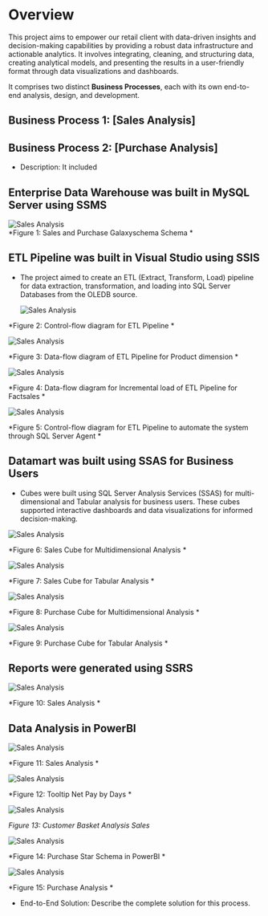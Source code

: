 # Overview
This project aims to empower our retail client with data-driven insights and decision-making capabilities by providing a robust data infrastructure and actionable analytics. It involves integrating, cleaning, and structuring data, creating analytical models, and presenting the results in a user-friendly format through data visualizations and dashboards.

It comprises two distinct **Business Processes**, each with its own end-to-end analysis, design, and development.
## Business Process 1: [Sales Analysis]
## Business Process 2: [Purchase Analysis]

- Description:  It included 

## Enterprise Data Warehouse was built in MySQL Server using SSMS
  ![Sales Analysis](https://github.com/sshahidul29/Sales-and-Procurement-Data-Integration-and-Analytics-Framework/blob/main/Figures/Galaxyschema.PNG)  
*Figure 1: Sales and Purchase Galaxyschema Schema *

## ETL Pipeline was built in Visual Studio using SSIS
- The project aimed to create an ETL (Extract, Transform, Load) pipeline for data extraction, transformation, and loading into SQL Server Databases from the OLEDB source.
  
  ![Sales Analysis](https://github.com/sshahidul29/Sales-and-Procurement-Data-Integration-and-Analytics-Framework/blob/main/Figures/SalesCETL.PNG)

 *Figure 2: Control-flow diagram for ETL Pipeline *

  ![Sales Analysis](https://github.com/sshahidul29/Sales-and-Procurement-Data-Integration-and-Analytics-Framework/blob/main/Figures/Product.PNG)

 *Figure 3: Data-flow diagram of ETL Pipeline for Product dimension *

 ![Sales Analysis](https://github.com/sshahidul29/Sales-and-Procurement-Data-Integration-and-Analytics-Framework/blob/main/Figures/SalesETL.PNG)

*Figure 4: Data-flow diagram for Incremental load of ETL Pipeline for Factsales *

![Sales Analysis](https://github.com/sshahidul29/Sales-and-Procurement-Data-Integration-and-Analytics-Framework/blob/main/Figures/Control.PNG)

*Figure 5: Control-flow diagram for ETL Pipeline to automate the system through SQL Server Agent *

## Datamart was built using SSAS for Business Users
- Cubes were built using SQL Server Analysis Services (SSAS) for multi-dimensional and Tabular analysis for business users. These cubes supported interactive dashboards and data visualizations for informed decision-making.

 ![Sales Analysis](https://github.com/sshahidul29/Sales-and-Procurement-Data-Integration-and-Analytics-Framework/blob/main/Figures/SalesM.PNG)

*Figure 6: Sales Cube for Multidimensional Analysis *

 ![Sales Analysis](https://github.com/sshahidul29/Sales-and-Procurement-Data-Integration-and-Analytics-Framework/blob/main/Figures/salesTab.PNG)

*Figure 7: Sales Cube for Tabular Analysis *

![Sales Analysis](https://github.com/sshahidul29/Sales-and-Procurement-Data-Integration-and-Analytics-Framework/blob/main/Figures/PurchaseM.PNG)

*Figure 8: Purchase Cube for Multidimensional Analysis *

 ![Sales Analysis](https://github.com/sshahidul29/Sales-and-Procurement-Data-Integration-and-Analytics-Framework/blob/main/Figures/PurchaseTab.PNG)

*Figure 9: Purchase Cube for Tabular Analysis *

## Reports were generated using SSRS

 ![Sales Analysis](https://github.com/sshahidul29/Sales-and-Procurement-Data-Integration-and-Analytics-Framework/blob/main/Figures/ReportS.PNG)

*Figure 10: Sales Analysis *

## Data Analysis in PowerBI

 ![Sales Analysis](https://github.com/sshahidul29/Sales-and-Procurement-Data-Integration-and-Analytics-Framework/blob/main/Figures/SalesPB1.PNG)

*Figure 11: Sales Analysis *

 ![Sales Analysis](https://github.com/sshahidul29/Sales-and-Procurement-Data-Integration-and-Analytics-Framework/blob/main/Figures/SalesPB2.PNG)

*Figure 12: Tooltip Net Pay by Days *

 ![Sales Analysis](https://github.com/sshahidul29/Sales-and-Procurement-Data-Integration-and-Analytics-Framework/blob/main/Figures/SalesPB4.PNG)

*Figure 13: Customer Basket Analysis Sales*

 ![Sales Analysis](https://github.com/sshahidul29/Sales-and-Procurement-Data-Integration-and-Analytics-Framework/blob/main/Figures/PurchaseModel.PNG)

*Figure 14: Purchase Star Schema in PowerBI *

 ![Sales Analysis](https://github.com/sshahidul29/Sales-and-Procurement-Data-Integration-and-Analytics-Framework/blob/main/Figures/PurchasePB.PNG)

*Figure 15: Purchase Analysis *

- End-to-End Solution: Describe the complete solution for this process.
